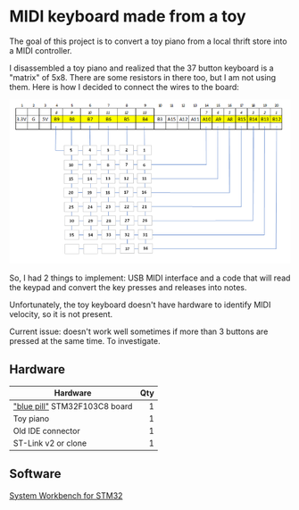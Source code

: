 # MIDI keyboard made from a toy

The goal of this project is to convert a toy piano from a local thrift store into a MIDI controller. 

I disassembled a toy piano and realized that the 37 button keyboard is a "matrix" of 5x8. There are some resistors in there too, but I am not using them. Here is how I decided to connect the wires to the board:

![Pinout](https://raw.githubusercontent.com/abelykh0/stm32f103-midi/master/doc/Pinout.png)

So, I had 2 things to implement: USB MIDI interface and a code that will read the keypad and convert the key presses and releases into notes.

Unfortunately, the toy keyboard doesn't have hardware to identify MIDI velocity, so it is not present.

Current issue: doesn't work well sometimes if more than 3 buttons are pressed at the same time. To investigate.

## Hardware

| Hardware      |    Qty|
| ------------- | -----:|
| ["blue pill"](https://stm32-base.org/boards/STM32F103C8T6-Blue-Pill) STM32F103C8 board | 1
| Toy piano | 1
| Old IDE connector | 1
| ST-Link v2 or clone | 1

## Software

[System Workbench for STM32](https://www.st.com/en/development-tools/sw4stm32.html/)
